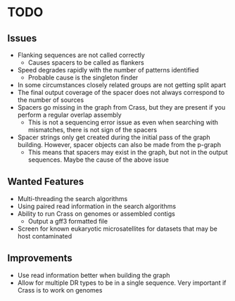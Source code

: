 # TODO
 
## Issues
* Flanking sequences are not called correctly
    * Causes spacers to be called as flankers
* Speed degrades rapidly with the number of patterns identified
    * Probable cause is the singleton finder
* In some circumstances closely related groups are not getting split apart
* The final output coverage of the spacer does not always correspond to the number of sources
* Spacers go missing in the graph from Crass, but they are present if you perform a regular overlap assembly
    * This is not a sequencing error issue as even when searching with mismatches, there is not sign of the spacers
* Spacer strings only get created during the initial pass of the graph building.  However, spacer objects can also be made from the p-graph
    * This means that spacers may exist in the graph, but not in the output sequences.  Maybe the cause of the above issue

## Wanted Features
* Multi-threading the search algorithms
* Using paired read information in the search algorithms
* Ability to run Crass on genomes or assembled contigs
    * Output a gff3 formatted file
* Screen for known eukaryotic microsatellites for datasets that may be host contaminated
## Improvements
* Use read information better when building the graph
* Allow for multiple DR types to be in a single sequence. Very important if Crass is to work on genomes 
